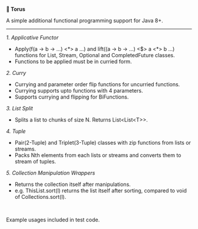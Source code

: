 **🍩 Torus**

A simple additional functional programming support for Java 8+.

----

_1. Applicative Functor_
  - Apply(f(a -> b -> ...) <\*> a ...) and lift((a -> b -> ...) <$> a <\*> b ...) functions for List, Stream, Optional and CompletedFuture classes.
  - Functions to be applied must be in curried form.
  
_2. Curry_
  - Currying and parameter order flip functions for uncurried functions.
  - Currying supports upto functions with 4 parameters.
  - Supports currying and flipping for BiFunctions.
  
_3. List Split_
  - Splits a list to chunks of size N. Returns List<List<T\>>.
  
_4. Tuple_
  - Pair(2-Tuple) and Triplet(3-Tuple) classes with zip functions from lists or streams.
  - Packs Nth elements from each lists or streams and converts them to stream of tuples.
  
_5. Collection Manipulation Wrappers_
  - Returns the collection itself after manipulations.
  - e.g. ThisList.sort(l) returns the list itself after sorting, compared to void of Collections.sort(l).

<br>

Example usages included in test code.
